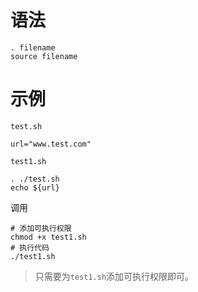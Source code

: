 # 语法
```
. filename
source filename
```
# 示例
`test.sh`
```
url="www.test.com"
```
`test1.sh`
```
. ./test.sh
echo ${url}
```
调用
```
# 添加可执行权限
chmod +x test1.sh
# 执行代码
./test1.sh
```
> 只需要为`test1.sh`添加可执行权限即可。
